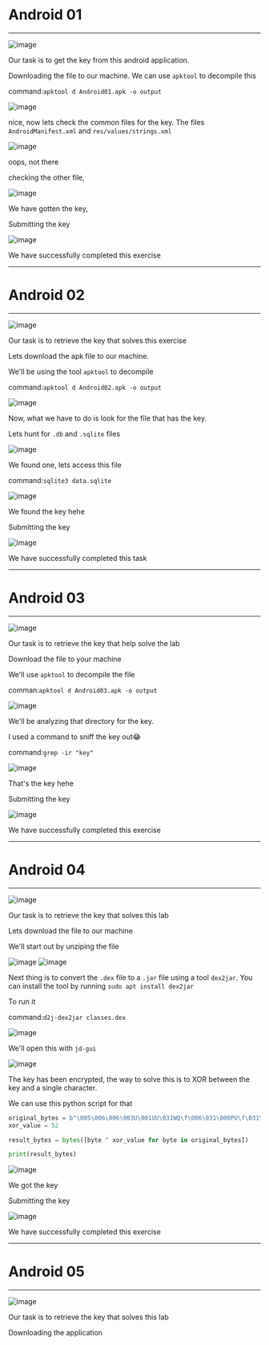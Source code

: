 # Android 01
<hr>

![image](https://github.com/BlackAnon22/BlackAnon22.github.io/assets/67879936/dabd457b-3a3c-41f1-bd3a-a5e8f597ec26)

Our task is to get the key from this android application.

Downloading the file to our machine. We can use ```apktool``` to decompile this

command:```apktool d Android01.apk -o output```

![image](https://github.com/BlackAnon22/BlackAnon22.github.io/assets/67879936/77f59522-9b4e-4dd2-80d7-543828786c9e)

nice, now lets check the common files for the key. The files ```AndroidManifest.xml``` and ```res/values/strings.xml```

![image](https://github.com/BlackAnon22/BlackAnon22.github.io/assets/67879936/fc26db8c-2653-4423-918b-17f2a4db3221)

oops, not there

checking the other file,

![image](https://github.com/BlackAnon22/BlackAnon22.github.io/assets/67879936/e9347e46-1a28-47cc-bb65-ab6a8ec7a3e1)

We have gotten the key,

Submitting the key

![image](https://github.com/BlackAnon22/BlackAnon22.github.io/assets/67879936/3e504138-84b5-4124-b4db-8a3922d7207c)

We have successfully completed this exercise

---------------------------

# Android 02
<hr>

![image](https://github.com/BlackAnon22/BlackAnon22.github.io/assets/67879936/e362f170-d639-4221-8e59-9c706fe5306a)

Our task is to retrieve the key that solves this exercise

Lets download the apk file to our machine.

We'll be using the tool ```apktool``` to decompile

command:```apktool d Android02.apk -o output```

![image](https://github.com/BlackAnon22/BlackAnon22.github.io/assets/67879936/3a3cc77f-9f59-45c5-ad4c-69dc8fa422a7)

Now, what we  have to do is  look for the file that has the key.

Lets hunt for ```.db``` and ```.sqlite``` files

![image](https://github.com/BlackAnon22/BlackAnon22.github.io/assets/67879936/f2c413b0-b624-48a2-9173-908f1cf53db3)

We found one, lets access this file

command:```sqlite3 data.sqlite```

![image](https://github.com/BlackAnon22/BlackAnon22.github.io/assets/67879936/f1432385-c74a-4301-b719-0fff1f2f7b0a)

We found the key hehe

Submitting the key

![image](https://github.com/BlackAnon22/BlackAnon22.github.io/assets/67879936/fd623df5-acad-41bd-967c-80a80eb3c858)

We have successfully completed this task

--------------------------

# Android 03
<hr>

![image](https://github.com/BlackAnon22/BlackAnon22.github.io/assets/67879936/6cf621df-b394-4d5e-b188-4e3731cf9ec6)

Our task is to retrieve the key that help solve the lab

Download the file to your machine

We'll use ```apktool``` to decompile the file

comman:```apktool d Android03.apk -o output```

![image](https://github.com/BlackAnon22/BlackAnon22.github.io/assets/67879936/c2bb25cb-6c1b-4828-92c0-509b50fd2f21)

We'll be analyzing that directory for the key.

I used a command to sniff the key out😂

command:```grep -ir "key"```

![image](https://github.com/BlackAnon22/BlackAnon22.github.io/assets/67879936/579fc230-9b5c-4680-a4ca-867b8b8c1f00)

That's the key hehe

Submitting the key

![image](https://github.com/BlackAnon22/BlackAnon22.github.io/assets/67879936/1ffeb58d-cf82-49fe-90c5-5def5be40a34)

We have successfully completed this exercise

----------------------

# Android 04
<hr>

![image](https://github.com/BlackAnon22/BlackAnon22.github.io/assets/67879936/ca20d8b5-3c72-4860-b0e4-73934b974467)

Our task is to retrieve the key that solves this lab

Lets download the file to our machine

We'll start out by unziping the file

![image](https://github.com/BlackAnon22/BlackAnon22.github.io/assets/67879936/8bc90659-b512-4e72-b2bf-4c3237d71b41)
![image](https://github.com/BlackAnon22/BlackAnon22.github.io/assets/67879936/6ec9d3af-33ee-4e22-8b31-dddd24ed41c7)

Next thing is to convert the ```.dex``` file to a ```.jar``` file using a tool ```dex2jar```. You can install the tool by running ```sudo apt install dex2jar```

To run it

command:```d2j-dex2jar classes.dex```

![image](https://github.com/BlackAnon22/BlackAnon22.github.io/assets/67879936/35017baf-129a-46c7-a85b-3f918ca8c90e)

We'll open this with ```jd-gui```

![image](https://github.com/BlackAnon22/BlackAnon22.github.io/assets/67879936/5ca4c35c-f4c8-493a-9686-375be28f6b44)

The key has been encrypted, the way to solve this is to XOR between the key and a single character.

We can use this python script for that

```python
original_bytes = b"\005\006\006\003U\001UU\031WQ\f\006\031\000PU\f\031\rVU\002\031W\000\rQ\f\004\rVU\003\006\004"
xor_value = 52

result_bytes = bytes([byte ^ xor_value for byte in original_bytes])

print(result_bytes)
```

![image](https://github.com/BlackAnon22/BlackAnon22.github.io/assets/67879936/7738ddb2-7a23-4b62-b6a8-272c2013e8e1)

We got the key

Submitting the key

![image](https://github.com/BlackAnon22/BlackAnon22.github.io/assets/67879936/96656b18-3d49-4369-9ec9-f5a3e8c9633a)

We have successfully completed this exercise

-------------------------

# Android 05
<hr>

![image](https://github.com/BlackAnon22/BlackAnon22.github.io/assets/67879936/f4eeeb5c-142d-4b9d-a670-07a4c46002be)

Our task is to retrieve the key that solves this lab

Downloading the application















